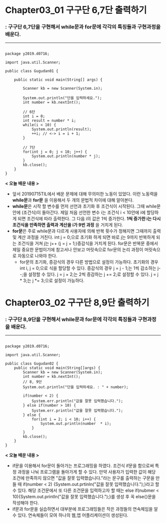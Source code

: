 **Chapter03_01 구구단 6,7단 출력하기**
================================================================================
### : 구구단 6,7단을 구현해서 while문과 for문에 각각의 특징들과 구현과정을 배운다.
--------------------------------------------------------------------------------

<pre><code>
package y2019.d0716;

import java.util.Scanner;

public class Gugudan01 {

	public static void main(String[] args) {

		Scanner kb = new Scanner(System.in);

		System.out.println("단을 입력하세요.");
		int number = kb.nextInt();

		// 6단
		int i = 0;
		int result = number * i;
		while(i < 10) {
			System.out.println(result);
			++i; // <-> i = i + 1;
		}

		// 7단
		for(int j = 0; j < 10; j++) {
			System.out.println(number * j);
		}
		kb.close();
	}
}
</code></pre>

**< 오늘 배운 내용 >**
  * 앞서 20190715TIL에서 배운 문제에 대해 무의미한 노동이 있었다. 이런 노동력을 **while문**과 **for문** 을 이용해서 두 개의 문법적 차이에 대해 알아본다.
  * **while문**은 시작 할 변수를 먼저 선언과 초기화 후 조건식이 시작된다. 그때 while문 안에 (조건식)이 돌아간다. 제일 처음 선언한 변수 i는 조건식 i < 10안에 i에 할당하게 되면 조건식에 따라 출력한다. 그 다음 i의 값은 1씩 증가한다. **1씩 증가한 i는 다시 조건식을 만족하면 출력과 계산을 i가 9번 과정** 을 거치게 된다.
  * **for문**은 주로 while문과 다르게 사용자에 의해 반복 횟수가 정해지면 그때까지 출력 및 계산 과정을 거친다. int j = 0;으로 초기화 하게 되면 바로 j는 9까지 반복하게 되는 조건식을 거쳐 j는 j++ (j = j + 1;)증감식을 거치게 된다. for문은 반복문 중에서 제일 중요한 문법이기에 참고서나 안보고 머릿속으로 for문의 논리 과정이 머릿속으로 자동으로 나와야 한다.
	* for문의 초기화, 증감식의 경우 다른 방법으로 설정이 가능하다. 초기화의 경우 int i, j = 0;으로 식을 할당할 수 있다. 증감식의 경우 j = j - 1;는 1씩 감소하는 j--;을 설정할 수 있다. j  = j + 2;는 2씩 증감하는 j += 2;로 설정할 수 있다. j = j * 3;는 j *= 3;으로 설정이 가능하다.

 **Chapter03_02 구구단 8,9단 출력하기**
================================================================================
### : 구구단 8,9단을 구현해서 while문과 for문에 각각의 특징들과 구현과정을 배운다.
--------------------------------------------------------------------------------

<pre><code>
package y2019.d0716;

import java.util.Scanner;

public class Gugudan02 {
	public static void main(String[]args) {
		Scanner kb = new Scanner(System.in);
		int number = kb.nextInt();
		// 8, 9단
		System.out.println("단을 입력하세요. : " + number);

		if(number < 2) {
			System.err.println("값을 잘못 입력했습니다.");
		} else if(number > 10) {			
			System.err.println("값을 잘못 입력했습니다.");
		} else {
			for(int i = 2; i < 10; i++) {
				System.out.println(number  * i);
			}
		}
		kb.close();
	}
}
</code></pre>

**< 오늘 배운 내용 >**
 * if문을 이용해서 for문이 돌아가는 프로그래밍을 하였다. 조건식 if문을 함으로써 특정 과정을 나눠 프로그램을 돌아가게 할 수 있다. 만약 사용자가 입력한 값이 해당 조건에 만족하지 않으면 "값을 잘못 입력했습니다."라는 문구를 출력하는 구문을 만들 때 if(number < 2) {System.out.prtinln("값을 잘못 입력했습니다.");}라고 할 수 있다. 해당 조건문에서 또 다른 조건문을 입력하고자 할 때는 else if(nubmer < 10){System.out.println("값을 잘못 입력했습니다.");}를 생성 후 꼭 else{}문을 작성해야 한다.
 * if문과 for문을 실습하면서 대부분에 프로그래밍들은 작은 과정들의 연속체임을 알 수 있다. 연속체들이 모여 하나의 웹,앱 어플리케이션이 생성된다.
